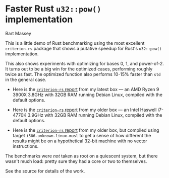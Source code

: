 # Faster Rust `u32::pow()` implementation
Bart Massey

This is a little demo of Rust benchmarking using the most
excellent `criterion-rs` package that shows a putative
speedup for Rust's `u32::pow()` implementation.

This also shows experiments with optimizing for bases 0, 1,
and power-of-2. It turns out to be a big win for the
optimized cases, performing roughly twice as fast. The
optimized function also performs 10-15% faster than `std` in
the general case.

* Here is the
[`criterion-rs` report](https://BartMassey.github.io/rust-pow/criterion-report/report-ryzen9/index.html)
from my latest box — an AMD Ryzen 9 3900X 3.8GHz with 32GB RAM
running Debian Linux, compiled with the default options.

* Here is the
[`criterion-rs` report](https://BartMassey.github.io/rust-pow/criterion-report-haswell/report/index.html)
from my older box — an Intel Haswell i7-4770K 3.9GHz with 32GB RAM
running Debian Linux, compiled with the default options.

* Here is the
[`criterion-rs` report](https://BartMassey.github.io/rust-pow/criterion-report-i586/report/index.html)
from my older box, but compiled using target
`i586-unknown-linux-musl` to get a sense of how different
the results might be on a hypothetical 32-bit machine with
no vector instructions.

The benchmarks were *not* taken as
root on a quiescent system, but there wasn't much load:
pretty sure they had a core or two to themselves.

See the source for details of the work.

